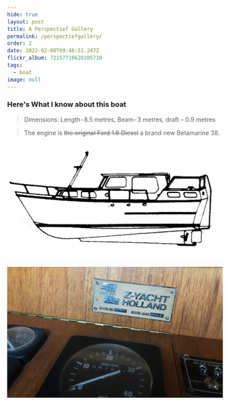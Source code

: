 ```yaml
---
hide: true
layout: post
title: A Perspectief Gallery
permalink: /perspectiefgallery/
order: 2
date: 2022-02-08T09:40:51.247Z
flickr_album: 72157710628205710
tags:
  - boat
image: null
---
```


### Here's What I know about this boat

>Dimensions: Length - 8.5 metres, Beam - 3 metres, draft – 0.9 metres

>The engine is ~~the original Ford 1.6 Diesel~~ a brand new Betamarine 38.


![Perspectief Drawing](/uploads/drawing.jpg "Perspectief Drawing")

![Boat number plate](/uploads/IMG_0963.jpg "Boat number plate")
